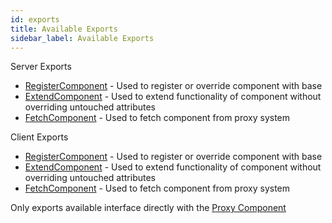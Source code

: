 ```yaml
---
id: exports
title: Available Exports
sidebar_label: Available Exports
---
```


Server Exports
- [RegisterComponent](/docs/component#register-component) - Used to register or override component with base
- [ExtendComponent](/docs/component#extend-component) - Used to extend functionality of component without overriding untouched attributes
- [FetchComponent](/docs/component#fetch-component) - Used to fetch component from proxy system


Client Exports
- [RegisterComponent](/docs/component#register-component) - Used to register or override component with base
- [ExtendComponent](/docs/component#extend-component) - Used to extend functionality of component without overriding untouched attributes
- [FetchComponent](/docs/component#fetch-component) - Used to fetch component from proxy system

Only exports available interface directly with the [Proxy Component](/docs/proxy)